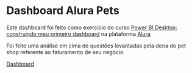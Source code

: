 # Dashboard Alura Pets

Este dashboard foi feito como exercício do curso [Power BI Desktop: construindo meu primeiro dashboard](https://cursos.alura.com.br/course/power-bi-desktop-primeiro-dashboard) na plataforma [Alura](https://www.alura.com.br/)

Foi feito uma análise em cima de questões levantadas pela dona do pet shop referente ao faturamento de seu negócio.

[Dashboard](https://app.powerbi.com/view?r=eyJrIjoiYzcyODYwYzctYmY1Yi00N2YzLWE3YWUtNjRlNDAwYjU4YjUzIiwidCI6ImQ2YzQyZTc1LTI2ZDktNDFlMi05MDczLWZlNjc0MjViMDRiYiJ9&pageName=ReportSection18797577420180919941)
